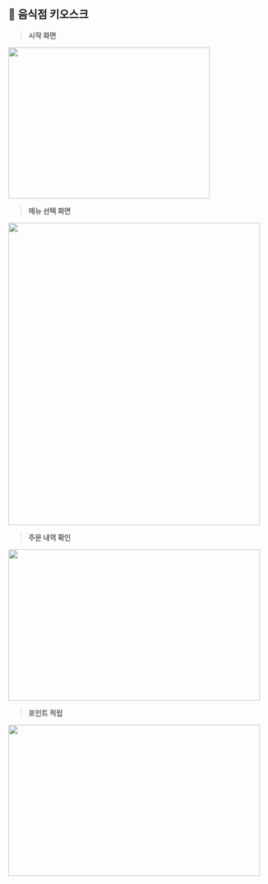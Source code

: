 ## 🍝 음식점 키오스크

> **시작 화면** 

<img src="https://user-images.githubusercontent.com/105197496/205475176-765ee35a-5713-4aa9-8700-8d00e4f1a15e.png" width="400px" height="300px"> 
<br>

> **메뉴 선택 화면**

<img src="https://user-images.githubusercontent.com/105197496/205475236-7aa157f1-b009-4db8-a7ff-e0df8f640d76.png" width="500px" height="600px">
<br>

> **주문 내역 확인**

<img src="https://user-images.githubusercontent.com/105197496/205475281-ac172b02-db56-4b60-962f-3cd7eed7b1d1.png" width="500px" height="300px">
<br>

> **포인트 적립**

<img src="https://user-images.githubusercontent.com/105197496/205475324-d6d140e8-82e0-47fe-9e63-2823813c87cd.png" width="500px" height="300px">
<br>
